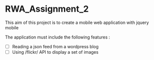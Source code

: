 # RWA_Assignment_2

This aim of this project is to create a mobile web application with jquery mobile

The application must include the following features : 

- [ ] Reading a json feed from a wordpress blog
- [ ] Using /flickr/ API to display a set of images

